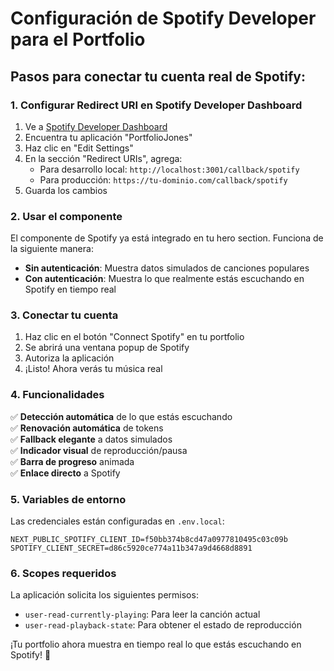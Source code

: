 # Configuración de Spotify Developer para el Portfolio

## Pasos para conectar tu cuenta real de Spotify:

### 1. Configurar Redirect URI en Spotify Developer Dashboard

1. Ve a [Spotify Developer Dashboard](https://developer.spotify.com/dashboard)
2. Encuentra tu aplicación "PortfolioJones"
3. Haz clic en "Edit Settings"
4. En la sección "Redirect URIs", agrega:
   - Para desarrollo local: `http://localhost:3001/callback/spotify`
   - Para producción: `https://tu-dominio.com/callback/spotify`
5. Guarda los cambios

### 2. Usar el componente

El componente de Spotify ya está integrado en tu hero section. Funciona de la siguiente manera:

- **Sin autenticación**: Muestra datos simulados de canciones populares
- **Con autenticación**: Muestra lo que realmente estás escuchando en Spotify en tiempo real

### 3. Conectar tu cuenta

1. Haz clic en el botón "Connect Spotify" en tu portfolio
2. Se abrirá una ventana popup de Spotify
3. Autoriza la aplicación
4. ¡Listo! Ahora verás tu música real

### 4. Funcionalidades

✅ **Detección automática** de lo que estás escuchando  
✅ **Renovación automática** de tokens  
✅ **Fallback elegante** a datos simulados  
✅ **Indicador visual** de reproducción/pausa  
✅ **Barra de progreso** animada  
✅ **Enlace directo** a Spotify  

### 5. Variables de entorno

Las credenciales están configuradas en `.env.local`:

```env
NEXT_PUBLIC_SPOTIFY_CLIENT_ID=f50bb374b8cd47a0977810495c03c09b
SPOTIFY_CLIENT_SECRET=d86c5920ce774a11b347a9d4668d8891
```

### 6. Scopes requeridos

La aplicación solicita los siguientes permisos:
- `user-read-currently-playing`: Para leer la canción actual
- `user-read-playback-state`: Para obtener el estado de reproducción

¡Tu portfolio ahora muestra en tiempo real lo que estás escuchando en Spotify! 🎵